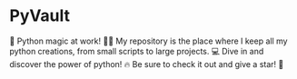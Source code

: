 # PyVault
🐍 Python magic at work! 🧙‍♂️ My repository is the place where I keep all my python creations, from small scripts to large projects. 💻 Dive in and discover the power of python! 🔥 Be sure to check it out and give a star! 🌟
